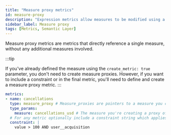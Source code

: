 ```yaml
---
title: "Measure proxy metrics"
id: measure-proxy
description: "Expression metrics allow measures to be modified using a SQL expression. "
sidebar_label: Measure proxy
tags: [Metrics, Semantic Layer]
---
```


Measure proxy metrics are metrics that directly reference a single measure, without any additional measures involved.

:::tip

If you've already defined the measure using the `create_metric: true` parameter, you don't need to create measure proxies. However, if you want to include a constraint or in the final metric, you'll need to define and create a measure proxy metric.
:::

``` yaml
metrics: 
- name: cancellations
  type: measure_proxy # Measure_proxies are pointers to a measure you created in a data source
  type_params:
    measure: cancellations_usd # The measure you're creating a proxy of.
  # For any metric optionally include a constraint string which applies a dimensional filter when computing the metric
  constraint: | 
    value > 100 AND user__acquisition
```
